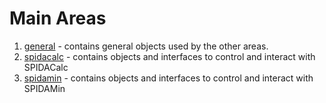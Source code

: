 Main Areas
==========

1. [general](schema/tree/master/v1/general) - contains general objects used by the other areas.
1. [spidacalc](schema/tree/master/v1/spidacalc) - contains objects and interfaces to control and interact with SPIDACalc
1. [spidamin](schema/tree/master/v1/spidamin) - contains objects and interfaces to control and interact with SPIDAMin